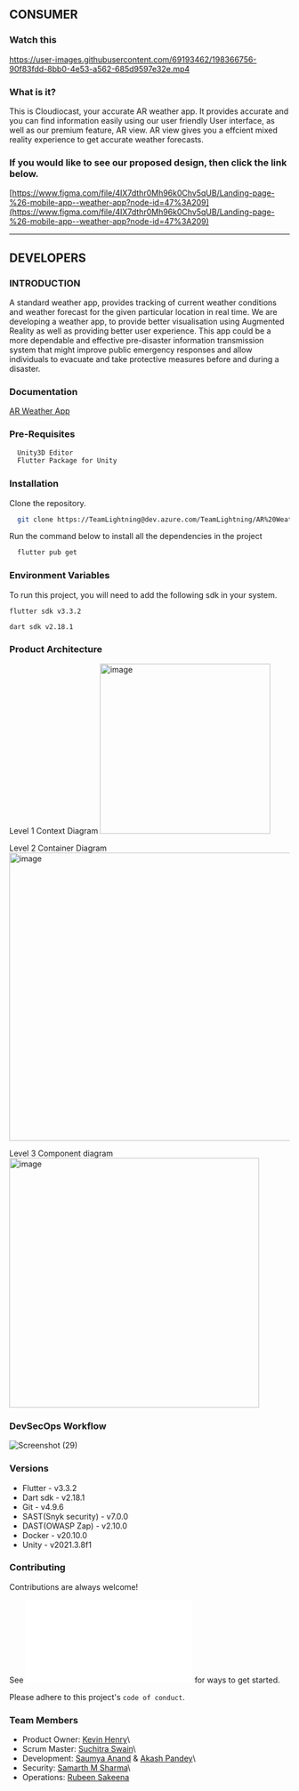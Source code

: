 ## CONSUMER

### Watch this

<https://user-images.githubusercontent.com/69193462/198366756-90f83fdd-8bb0-4e53-a562-685d9597e32e.mp4>

### What is it?

This is Cloudiocast, your accurate AR weather app. It provides accurate
and you can find information easily using our user friendly User
interface, as well as our premium feature, AR view. AR view gives you a
effcient mixed reality experience to get accurate weather forecasts.

### If you would like to see our proposed design, then click the link below.

[https://www.figma.com/file/4IX7dthr0Mh96k0Chv5qUB/Landing-page-%26-mobile-app--weather-app?node-id=47%3A209](https://www.figma.com/file/4IX7dthr0Mh96k0Chv5qUB/Landing-page-%26-mobile-app--weather-app?node-id=47%3A209)

------------------------------------------------------------------------

## DEVELOPERS

### INTRODUCTION

A standard weather app, provides tracking of current weather conditions
and weather forecast for the given particular location in real time. We
are developing a weather app, to provide better visualisation using
Augmented Reality as well as providing better user experience. This app
could be a more dependable and effective pre-disaster information
transmission system that might improve public emergency responses and
allow individuals to evacuate and take protective measures before and
during a disaster.

### Documentation

[AR Weather
App](https://drive.google.com/file/d/1XdGbQ414Sdn_OCkMf6B2ETj-yAxJpWC1/view)

### Pre-Requisites

``` bash
  Unity3D Editor
  Flutter Package for Unity
```

### Installation

Clone the repository.

``` bash
  git clone https://TeamLightning@dev.azure.com/TeamLightning/AR%20WeatherApp/_git/AR-Weather-App
```

Run the command below to install all the dependencies in the project

``` bash
  flutter pub get 
```

### Environment Variables

To run this project, you will need to add the following sdk in your
system.

`flutter sdk v3.3.2`

`dart sdk v2.18.1`

### Product Architecture


Level 1 Context Diagram
<img width="306" alt="image" src="https://user-images.githubusercontent.com/69208308/202121648-c8f4f905-28e2-4d45-adbb-99d558e178a5.png">

Level 2 Container Diagram
<img width="518" alt="image" src="https://user-images.githubusercontent.com/69208308/202121954-7c5ba6ed-69e6-4a0a-a543-61f2b235e7be.png">

Level 3 Component diagram
<img width="449" alt="image" src="https://user-images.githubusercontent.com/69208308/202122083-c0ee435a-fea1-425f-98b3-06bb6836f14c.png">

### DevSecOps Workflow

![Screenshot
(29)](https://user-images.githubusercontent.com/69193462/195506789-27b0b410-8d6c-49c2-8b1e-21c092610899.png)

### Versions

-   Flutter - v3.3.2
-   Dart sdk - v2.18.1
-   Git - v4.9.6
-   SAST(Snyk security) - v7.0.0
-   DAST(OWASP Zap) - v2.10.0
-   Docker - v20.10.0
-   Unity - v2021.3.8f1

### Contributing

Contributions are always welcome!

See ![](contributing.md) for ways to get started.

Please adhere to this project's `code of conduct`.

### Team Members

-   Product Owner: [Kevin Henry](https://github.com/ZaneAtlas)\
-   Scrum Master: [Suchitra Swain](https://github.com/Suchitra888991)\
-   Development: [Saumya Anand](https://github.com/Saumya-Anand-2001) &
    [Akash Pandey](https://github.com/pandeyakash)\
-   Security: [Samarth M Sharma](https://github.com/samarthsharma07)\
-   Operations: [Rubeen Sakeena](https://github.com/Rubeensakeena23)
